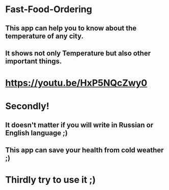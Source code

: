 # Fast-Food-Ordering
  

## This app can help you to know about the temperature of any city.


## It shows not only Temperature but also other important things.

# https://youtu.be/HxP5NQcZwy0


# Secondly!


## It doesn't matter if you will write in Russian or English language ;)


## This app can save your health from cold weather ;)

# Thirdly try to use it ;) 

